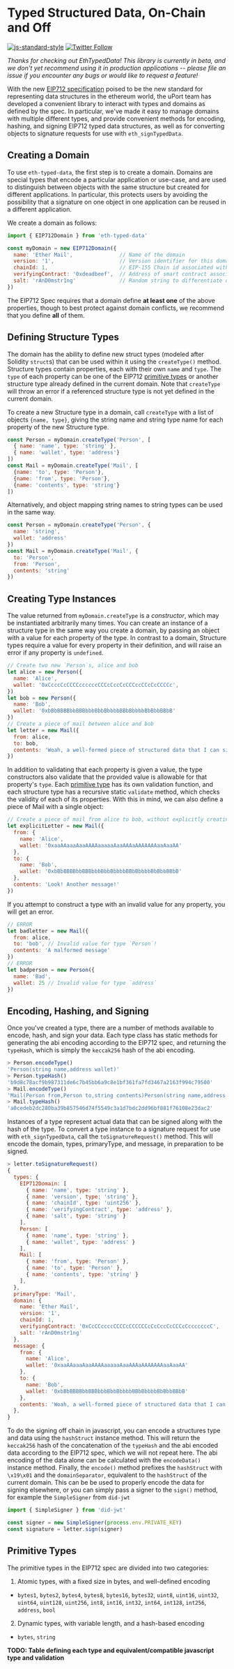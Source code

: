 # Typed Structured Data, On-Chain and Off
[![js-standard-style](https://img.shields.io/badge/code%20style-standard-brightgreen.svg)](http://standardjs.com)
[![Twitter Follow](https://img.shields.io/twitter/follow/uport_me.svg?style=social&label=Follow)](https://twitter.com/uport_me)

*Thanks for checking out EthTypedData!  This library is currently in beta, and we don't yet recommend using it in production applications -- please file an issue if you encounter any bugs or would like to request a feature!*

With the new [EIP712 specification](https://eips.ethereum.org/EIPS/eip-712) poised to be the new standard for representing data structures in the ethereum world, the uPort team has developed a convenient library to interact with types and domains as defined by the spec.  In particular, we've made it easy to manage domains with multiple different types, and provide convenient methods for encoding, hashing, and signing EIP712 typed data structures, as well as for converting objects to signature requests for use with `eth_signTypedData`.

## Creating a Domain
To use `eth-typed-data`, the first step is to create a domain.  Domains are special types that encode a particular application or use-case, and are used to distinguish between objects with the same structure but created for different applications.  In particular, this protects users by avoiding the possibility that a signature on one object in one application can be reused in a different application.

We create a domain as follows:
```javascript
import { EIP712Domain } from 'eth-typed-data'

const myDomain = new EIP712Domain({
  name: 'Ether Mail',               // Name of the domain
  version: '1',                     // Version identifier for this domain
  chainId: 1,                       // EIP-155 Chain id associated with this domain (1 for mainnet)
  verifyingContract: '0xdeadbeef',  // Address of smart contract associated with this domain
  salt: 'rAnD0mstr1ng'              // Random string to differentiate domain, just in case
})
```
The EIP712 Spec requires that a domain define **at least one** of the above properties, though to best protect against domain conflicts, we recommend that you define **all** of them.

## Defining Structure Types

The domain has the ability to define new struct types (modeled after Solidity `struct`s) that can be used within it using the `createType()` method.  Structure types contain properties, each with their own `name` and `type`.  The `type` of each property can be one of the EIP712 [primitive types](#primitives) or another structure type already defined in the current domain.  Note that `createType` will throw an error if a referenced structure type is not yet defined in the current domain.

To create a new Structure type in a domain, call `createType` with a list of objects `{name, type}`, giving the string name and string type name for each property of the new Structure type.  

```javascript
const Person = myDomain.createType('Person', [
  { name: 'name', type: 'string' },
  { name: 'wallet', type: 'address'}
])
const Mail = myDomain.createType('Mail', [
  {name: 'to', type: 'Person'},
  {name: 'from', type: 'Person'},
  {name: 'contents', type: 'string'}
])
```
Alternatively, and object mapping string names to string types can be used in the same way. 
```javascript
const Person = myDomain.createType('Person', {
  name: 'string',
  wallet: 'address'
})
const Mail = myDomain.createType('Mail', {
  to: 'Person',
  from: 'Person',
  contents: 'string'
})
```

## Creating Type Instances
The value returned from `myDomain.createType` is a *constructor*, which may be instantiated arbitrarily many times.  You can create an instance of a structure type in the same way you create a domain, by passing an object with a value for each property of the type.  In contrast to a domain, Structure types require a value for every property in their definition, and will raise an error if any property is `undefined`.

```javascript
// Create two new `Person`s, alice and bob
let alice = new Person({
  name: 'Alice',
  wallet: '0xCcccCcCCCCccccccCCCcCccCcCCCccCCcCcCCCCc',
})
let bob = new Person({
  name: 'Bob',
  wallet: '0xbBbBBBBbbBBBbbbBbbBbbbbBBbBbbbbBbBbbBBbB'
})
// Create a piece of mail between alice and bob
let letter = new Mail({
  from: alice,
  to: bob,
  contents: 'Woah, a well-formed piece of structured data that I can sign and verify on-chain!'
})
```

In addition to validating that each property is given a value, the type constructors also validate that the provided value is allowable for that property's `type`.  Each [primitive type](#primitive) has its own validation function, and each structure type has a recursive static `validate` method, which checks the validity of each of its properties.  With this in mind, we can also define a piece of Mail with a single object:

```javascript
// Create a piece of mail from alice to bob, without explicitly creating alice or bob
let explicitLetter = new Mail({
  from: {
    name: 'Alice',
    wallet: '0xaaAAaaaAaaAAAAaaaaaAaaAAAaAAAAAAAaaAaaAA'
  },
  to: {
    name: 'Bob',
    wallet: '0xbBbBBBBbbBBBbbbBbbBbbbbBBbBbbbbBbBbbBBbB'
  },
  contents: 'Look! Another message!'
})
```

If you attempt to construct a type with an invalid value for any property, you will get an error.

```javascript
// ERROR
let badletter = new Mail({
  from: alice,
  to: 'bob', // Invalid value for type `Person`!
  contents: 'A malformed message'
})
// ERROR
let badperson = new Person({
  name: 'Bad',
  wallet: 25 // Invalid value for type `address`
})
```

## Encoding, Hashing, and Signing
Once you've created a type, there are a number of methods available to encode, hash, and sign your data.  Each type class has static methods for generating the abi encoding according to the EIP712 spec, and returning the `typeHash`, which is simply the `keccak256` hash of the abi encoding.

```javascript
> Person.encodeType()
'Person(string name,address wallet)'
> Person.typeHash()
'b9d8c78acf9b987311de6c7b45bb6a9c8e1bf361fa7fd3467a2163f994c79500'
> Mail.encodeType()
'Mail(Person from,Person to,string contents)Person(string name,address wallet)'
> Mail.typeHash()
'a0cedeb2dc280ba39b857546d74f5549c3a1d7bdc2dd96bf881f76108e23dac2'
```

Instances of a type represent actual data that can be signed along with the hash of the type.  To convert a type instance to a signature request for use with `eth_signTypedData`, call the `toSignatureRequest()` method.  This will encode the domain, types, primaryType, and message, in preparation to be signed.

```javascript
> letter.toSignatureRequest()
{
  types: {
    EIP712Domain: [
      { name: 'name', type: 'string' },
      { name: 'version', type: 'string' },
      { name: 'chainId', type: 'uint256' },
      { name: 'verifyingContract', type: 'address' },
      { name: 'salt', type: 'string' }
    ],
    Person: [
      { name: 'name', type: 'string' },
      { name: 'wallet', type: 'address' }
    ],
    Mail: [
      { name: 'from', type: 'Person' },
      { name: 'to', type: 'Person' },
      { name: 'contents', type: 'string' }
    ],
  },
  primaryType: 'Mail',
  domain: {
    name: 'Ether Mail',
    version: '1',
    chainId: 1,
    verifyingContract: '0xCcCCccccCCCCcCCCCCCcCcCccCcCCCcCcccccccC',
    salt: 'rAnD0mstr1ng'
  },
  message: {
    from: {
      name: 'Alice',
      wallet: '0xaaAAaaaAaaAAAAaaaaaAaaAAAaAAAAAAAaaAaaAA'
    },
    to: {
      name: 'Bob',
      wallet: '0xbBbBBBBbbBBBbbbBbbBbbbbBBbBbbbbBbBbbBBbB'
    },
    contents: 'Woah, a well-formed piece of structured data that I can sign and verify on-chain!',
  },
}
```

To do the signing off chain in javascript, you can encode a structures type and data using the `hashStruct` instance method.  This will return the `keccak256` hash of the concatenation of the `typeHash` and the abi encoded data according to the EIP712 spec, which we will not repeat here.  The abi encoding of the data alone can be calculated with the `encodeData()` instance method.  Finally, the `encode()` method prefixes the `hashStruct` with `\x19\x01` and the `domainSeparator`, equivalent to the `hashStruct` of the current domain.  This can be be used to properly encode the data for signing elsewhere, or you can simply pass a signer to the `sign()` method, for example the `SimpleSigner` from `did-jwt`

```javascript
import { SimpleSigner } from 'did-jwt'

const signer = new SimpleSigner(process.env.PRIVATE_KEY)
const signature = letter.sign(signer)
```

## <a name="primitives"></a> Primitive Types
The primitive types in the EIP712 spec are divided into two categories: 
1) Atomic types, with a fixed size in bytes, and well-defined encoding
  - `bytes1`, `bytes2`, `bytes4`, `bytes8`, `bytes16`, `bytes32`, `uint8`, `uint16`, `uint32`, `uint64`, `uint128`, `uint256`, `int8`, `int16`, `int32`, `int64`, `int128`, `int256`, `address`, `bool`
2) Dynamic types, with variable length, and a hash-based encoding
  - `bytes`, `string`

**TODO: Table defining each type and equivalent/compatible javascript type and validation**

